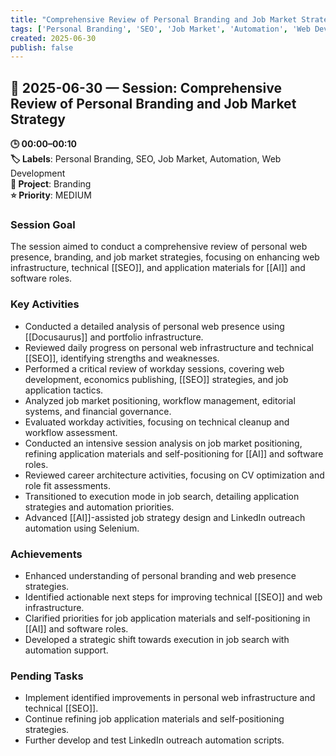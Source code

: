 ```yaml
---
title: "Comprehensive Review of Personal Branding and Job Market Strategy"
tags: ['Personal Branding', 'SEO', 'Job Market', 'Automation', 'Web Development']
created: 2025-06-30
publish: false
---
```


## 📅 2025-06-30 — Session: Comprehensive Review of Personal Branding and Job Market Strategy

**🕒 00:00–00:10**  
**🏷️ Labels**: Personal Branding, SEO, Job Market, Automation, Web Development  
**📂 Project**: Branding  
**⭐ Priority**: MEDIUM  


### Session Goal
The session aimed to conduct a comprehensive review of personal web presence, branding, and job market strategies, focusing on enhancing web infrastructure, technical [[SEO]], and application materials for [[AI]] and software roles.

### Key Activities
- Conducted a detailed analysis of personal web presence using [[Docusaurus]] and portfolio infrastructure.
- Reviewed daily progress on personal web infrastructure and technical [[SEO]], identifying strengths and weaknesses.
- Performed a critical review of workday sessions, covering web development, economics publishing, [[SEO]] strategies, and job application tactics.
- Analyzed job market positioning, workflow management, editorial systems, and financial governance.
- Evaluated workday activities, focusing on technical cleanup and workflow assessment.
- Conducted an intensive session analysis on job market positioning, refining application materials and self-positioning for [[AI]] and software roles.
- Reviewed career architecture activities, focusing on CV optimization and role fit assessments.
- Transitioned to execution mode in job search, detailing application strategies and automation priorities.
- Advanced [[AI]]-assisted job strategy design and LinkedIn outreach automation using Selenium.

### Achievements
- Enhanced understanding of personal branding and web presence strategies.
- Identified actionable next steps for improving technical [[SEO]] and web infrastructure.
- Clarified priorities for job application materials and self-positioning in [[AI]] and software roles.
- Developed a strategic shift towards execution in job search with automation support.

### Pending Tasks
- Implement identified improvements in personal web infrastructure and technical [[SEO]].
- Continue refining job application materials and self-positioning strategies.
- Further develop and test LinkedIn outreach automation scripts.
